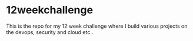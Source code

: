 # 12weekchallenge

This is the repo for my 12 week challenge where I build various projects on the devops, security and cloud etc..
